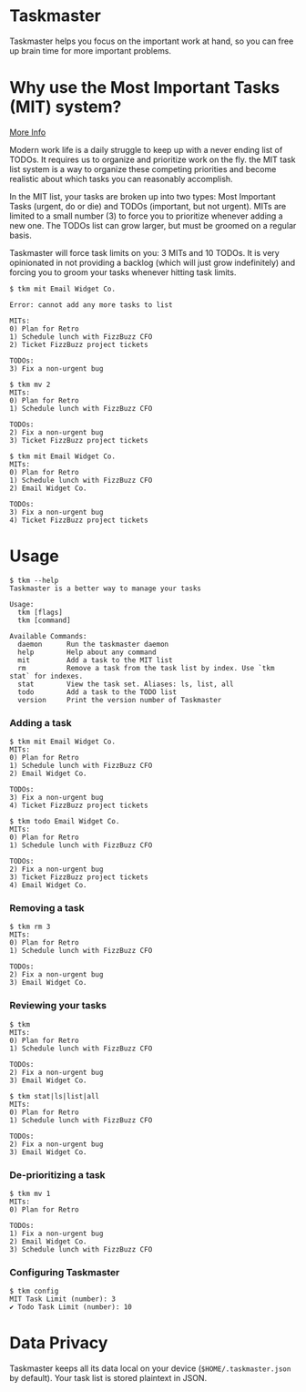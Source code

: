 Taskmaster
============
Taskmaster helps you focus on the important work at hand, so you can free up brain time for more important problems.

# Why use the Most Important Tasks (MIT) system?
[More Info](https://personalmba.com/most-important-tasks/)

Modern work life is a daily struggle to keep up with a never ending list of TODOs. It requires us to organize and prioritize work on the fly. the MIT task list system is a way to organize these competing priorities and become realistic about which tasks you can reasonably accomplish.

In the MIT list, your tasks are broken up into two types: Most Important Tasks (urgent, do or die) and TODOs (important, but not urgent). MITs are limited to a small number (3) to force you to prioritize whenever adding a new one. The TODOs list can grow larger, but must be groomed on a regular basis.

Taskmaster will force task limits on you: 3 MITs and 10 TODOs. It is very opinionated in not providing a backlog (which will just grow indefinitely) and forcing you to groom your tasks whenever hitting task limits.

```
$ tkm mit Email Widget Co.
                                                                                         
Error: cannot add any more tasks to list

MITs:
0) Plan for Retro
1) Schedule lunch with FizzBuzz CFO
2) Ticket FizzBuzz project tickets

TODOs:
3) Fix a non-urgent bug
```

```
$ tkm mv 2
MITs:
0) Plan for Retro
1) Schedule lunch with FizzBuzz CFO

TODOs:
2) Fix a non-urgent bug
3) Ticket FizzBuzz project tickets
```

```
$ tkm mit Email Widget Co.
MITs:
0) Plan for Retro
1) Schedule lunch with FizzBuzz CFO
2) Email Widget Co.

TODOs:
3) Fix a non-urgent bug
4) Ticket FizzBuzz project tickets
```

# Usage
```
$ tkm --help
Taskmaster is a better way to manage your tasks

Usage:
  tkm [flags]
  tkm [command]

Available Commands:
  daemon      Run the taskmaster daemon
  help        Help about any command
  mit         Add a task to the MIT list
  rm          Remove a task from the task list by index. Use `tkm stat` for indexes.
  stat        View the task set. Aliases: ls, list, all
  todo        Add a task to the TODO list
  version     Print the version number of Taskmaster
```

### Adding a task
```
$ tkm mit Email Widget Co.
MITs:
0) Plan for Retro
1) Schedule lunch with FizzBuzz CFO
2) Email Widget Co.

TODOs:
3) Fix a non-urgent bug
4) Ticket FizzBuzz project tickets
```

```
$ tkm todo Email Widget Co.
MITs:
0) Plan for Retro
1) Schedule lunch with FizzBuzz CFO

TODOs:
2) Fix a non-urgent bug
3) Ticket FizzBuzz project tickets
4) Email Widget Co.
```

### Removing a task
```
$ tkm rm 3
MITs:
0) Plan for Retro
1) Schedule lunch with FizzBuzz CFO

TODOs:
2) Fix a non-urgent bug
3) Email Widget Co.
```

### Reviewing your tasks
```
$ tkm
MITs:
0) Plan for Retro
1) Schedule lunch with FizzBuzz CFO

TODOs:
2) Fix a non-urgent bug
3) Email Widget Co.
```

```
$ tkm stat|ls|list|all
MITs:
0) Plan for Retro
1) Schedule lunch with FizzBuzz CFO

TODOs:
2) Fix a non-urgent bug
3) Email Widget Co.
```

### De-prioritizing a task
```
$ tkm mv 1
MITs:
0) Plan for Retro

TODOs:
1) Fix a non-urgent bug
2) Email Widget Co.
3) Schedule lunch with FizzBuzz CFO
```

### Configuring Taskmaster
```
$ tkm config
MIT Task Limit (number): 3
✔ Todo Task Limit (number): 10
```

# Data Privacy
Taskmaster keeps all its data local on your device (`$HOME/.taskmaster.json` by default). Your task list is stored plaintext in JSON.
